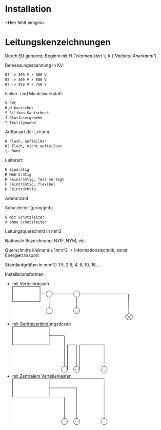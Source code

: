 Installation
============

\<Hier fehlt einiges\>

# Leitungskenzeichnungen

Durch EU genormt; Beginnt mit H (*'Harmonisiert'*), A (*'National Anerkannt'*)

Bemessungsspannung in KV:

	03 -> 300 V / 300 V
	05 -> 300 V / 500 V
	07 -> 450 V / 750 V

Isolier- und Mantelwerkstoff:

	V PVC
	R,N Kautschuk
	S Silikon-Kautschuck
	J Glasfasergewebe
	T Textilgewebe

Aufbauart der Leitung:

	H Flach, aufteilbar
	H2 Flach, nicht aufteilbar
	\- Rund

Leiterart:

	U Eindrätig
	R Mehrdrätig
	K Feindrähtig, fest verlegt
	F Feindrähtig, flexibel
	H Feinstdrhtig

Aderanzahl

Schutzleiter (grün/gelb)

	G mit Schutzleiter
	X ohne Schutzleiter

Leitungsquerschnitt in mm3

Nationale Bezeichnung: NYIF, NYM, etc.

Querschnitte kleiner als 1mm^2 -> Informationstechnik, sonst Energietransport

Standardgrößen in mm^2: 1.5, 2.5, 4, 6, 10, 16, ...

Installationsformen:

- mit Verteilerdosen
![Bild Installation mit Verteilerdosen](https://raw.githubusercontent.com/fi17a/mitschriften/master/img/installation/verteilerdosen.png)
- mit Geräteverbindungsdosen
![Bild Installation mit Verteilerdosen](https://raw.githubusercontent.com/fi17a/mitschriften/master/img/installation/Weitersteckdosen.png)
- mit Zentralem Verteilerkasten
![Bild Installation mit Verteilerdosen](https://raw.githubusercontent.com/fi17a/mitschriften/master/img/installation/zentraleDosen.png)
